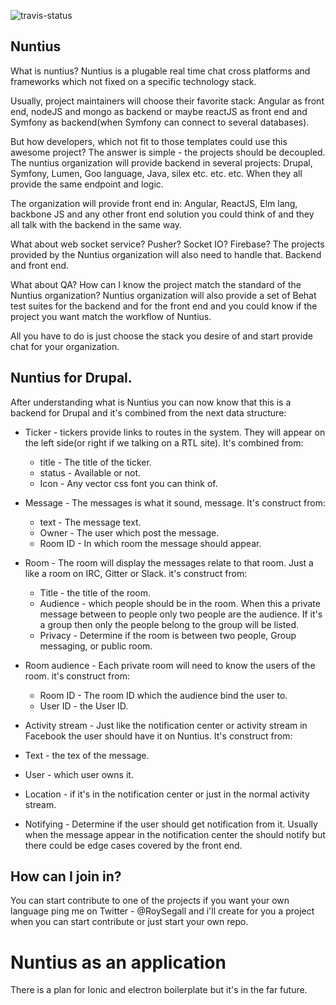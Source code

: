 ![travis-status](https://travis-ci.org/nuntius-organization/nuntius_drupal.svg)

## Nuntius

What is nuntius? Nuntius is a plugable real time chat cross platforms and 
frameworks which not fixed on a specific technology stack.

Usually, project maintainers will choose their favorite stack: Angular as front 
end, nodeJS and mongo as backend or maybe reactJS as front end and Symfony as
backend(when Symfony can connect to several databases).

But how developers, which not fit to those templates could use this awesome
project? The answer is simple - the projects should be decoupled. The nuntius
organization will provide backend in several projects: Drupal, Symfony, Lumen,
Goo language, Java, silex etc. etc. etc. When they all provide the same
endpoint and logic.

The organization will provide front end in: Angular, ReactJS, Elm lang, backbone 
JS and any other front end solution you could think of and they all talk with 
the backend in the same way.

What about web socket service? Pusher? Socket IO? Firebase? The projects provided
by the Nuntius organization will also need to handle that. Backend and front end.

What about QA? How can I know the project match the standard of the Nuntius
organization? Nuntius organization will also provide a set of Behat test suites
for the backend and for the front end and you could know if the project you want
match the workflow of Nuntius.

All you have to do is just choose the stack you desire of and start provide chat
for your organization.

## Nuntius for Drupal.
After understanding what is Nuntius you can now know that this is a backend for
Drupal and it's combined from the next data structure:

* Ticker - tickers provide links to routes in the system. They will appear on
the left side(or right if we talking on a RTL site). It's combined from:
  * title - The title of the ticker.
  * status - Available or not.
  * Icon - Any vector css font you can think of.


* Message - The messages is what it sound, message. It's construct from:
  * text - The message text.
  * Owner - The user which post the message.
  * Room ID - In which room the message should appear.


* Room - The room will display the messages relate to that room. Just a like a
room on IRC, Gitter or Slack. it's construct from:
  * Title - the title of the room.
  * Audience - which people should be in the room. When this a private message
  between to people only two people are the audience. If it's a group then only
  the people belong to the group will be listed.
  * Privacy - Determine if the room is between two people, Group messaging, or
  public room.
  
  
* Room audience - Each private room will need to know the users of the room. 
it's construct from:
  * Room ID - The room ID which the audience bind the user to.
  * User ID - the User ID.


* Activity stream - Just like the notification center or activity stream in 
Facebook the user should have it on Nuntius. It's construct from:
 * Text - the tex of the message.
 * User - which user owns it.
 * Location - if it's in the notification center or just in the normal activity
 stream.
 * Notifying - Determine if the user should get notification from it. Usually 
 when the message appear in the notification center the should notify but there 
 could be edge cases covered by the front end.


## How can I join in?
You can start contribute to one of the projects if you want your own language
ping me on Twitter - @RoySegall and i'll create for you a project when you can
start contribute or just start your own repo.

# Nuntius as an application
There is a plan for Ionic and electron boilerplate but it's in the far future.
